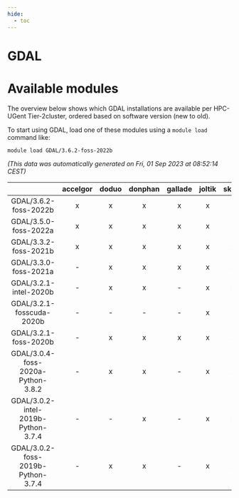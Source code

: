```yaml
---
hide:
  - toc
---
```


GDAL
====

# Available modules


The overview below shows which GDAL installations are available per HPC-UGent Tier-2cluster, ordered based on software version (new to old).

To start using GDAL, load one of these modules using a `module load` command like:

```shell
module load GDAL/3.6.2-foss-2022b
```

*(This data was automatically generated on Fri, 01 Sep 2023 at 08:52:14 CEST)*  

| |accelgor|doduo|donphan|gallade|joltik|skitty|swalot|victini|
| :---: | :---: | :---: | :---: | :---: | :---: | :---: | :---: | :---: |
|GDAL/3.6.2-foss-2022b|x|x|x|x|x|x|x|x|
|GDAL/3.5.0-foss-2022a|x|x|x|x|x|x|x|x|
|GDAL/3.3.2-foss-2021b|x|x|x|x|x|x|x|x|
|GDAL/3.3.0-foss-2021a|-|x|x|x|x|x|x|x|
|GDAL/3.2.1-intel-2020b|-|x|x|-|x|x|x|x|
|GDAL/3.2.1-fosscuda-2020b|-|-|-|-|x|-|-|-|
|GDAL/3.2.1-foss-2020b|-|x|x|x|x|x|x|x|
|GDAL/3.0.4-foss-2020a-Python-3.8.2|-|x|x|-|x|x|x|x|
|GDAL/3.0.2-intel-2019b-Python-3.7.4|-|-|x|-|x|x|-|x|
|GDAL/3.0.2-foss-2019b-Python-3.7.4|-|x|x|-|x|x|-|x|
